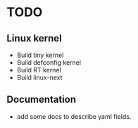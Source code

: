 # TODO

## Linux kernel

  * Build tiny kernel
  * Build defconfig kernel
  * Build RT kernel
  * Build linux-next

## Documentation

  * add some docs to describe yaml fields.